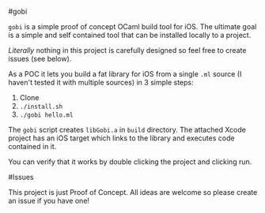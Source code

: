 #gobi

`gobi` is a simple proof of concept OCaml build tool for iOS. The ultimate goal
is a simple and self contained tool that can be installed locally to a project.

*Literally* nothing in this project is carefully designed so feel free to
create issues (see below).

As a POC it lets you build a fat library for iOS from a single `.ml` source (I
haven't tested it with multiple sources) in 3 simple steps:

1. Clone
2. `./install.sh`
3. `./gobi hello.ml`

The `gobi` script creates `libGobi.a` in `build` directory. The attached Xcode
project has an iOS target which links to the library and executes code
contained in it.

You can verify that it works by double clicking the project and clicking run.

#Issues

This project is just Proof of Concept. All ideas are welcome so please create
an issue if you have one!
